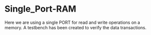 # Single_Port-RAM
Here we are using a single PORT for read and write operations on a memory. A testbench has been created to verify the data transactions. 
